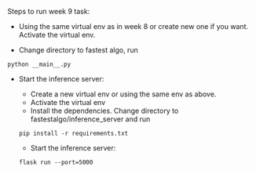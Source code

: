 Steps to run week 9 task:

- Using the same virtual env as in week 8 or create new one if you want. Activate the virtual env.

- Change directory to fastest algo, run 

```shell
python __main__.py
```

- Start the inference server:

    - Create a new virtual env or using the same env as above.
    - Activate the virtual env
    - Install the dependencies. Change directory to fastestalgo/inference_server and run 

    ```shell
    pip install -r requirements.txt
    ```
    
    - Start the inference server:

    ```shell
    flask run --port=5000
    ```